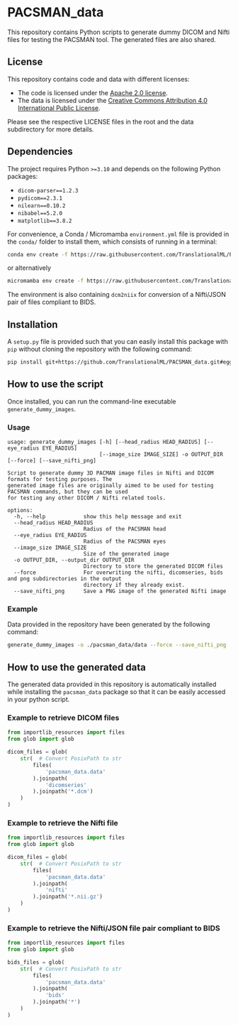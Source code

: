 # PACSMAN_data

This repository contains Python scripts to generate dummy DICOM and Nifti files for testing the PACSMAN tool. The generated files are also shared.


## License

This repository contains code and data with different licenses:

-   The code is licensed under the [Apache 2.0 license](./LICENSE).
-   The data is licensed under the [Creative Commons Attribution 4.0 International Public License](./pacsman_data/data/LICENSE).

Please see the respective LICENSE files in the root and the data subdirectory for more details.

## Dependencies

The project requires Python `>=3.10` and depends on the following Python packages:

- `dicom-parser==1.2.3`
- `pydicom==2.3.1`
- `nilearn==0.10.2`
- `nibabel==5.2.0`
- `matplotlib==3.8.2`

For convenience, a Conda / Micromamba `environment.yml` file is provided in the `conda/` folder to install them, which consists of running in a terminal:

```bash
conda env create -f https://raw.githubusercontent.com/TranslationalML/PACSMAN_data/main/conda/environment.yml
```

or alternatively

```bash
micromamba env create -f https://raw.githubusercontent.com/TranslationalML/PACSMAN_data/main/conda/environment.yml
```

The environment is also containing `dcm2niix` for conversion of a Nifti/JSON pair of files compliant to BIDS.

## Installation

A `setup.py` file is provided such that you can easily install this package with `pip` without cloning the repository with the following command:

```bash
pip install git+https://github.com/TranslationalML/PACSMAN_data.git#egg=pacsman_data
```

## How to use the script

Once installed, you can run the command-line executable `generate_dummy_images`.

### Usage

```output
usage: generate_dummy_images [-h] [--head_radius HEAD_RADIUS] [--eye_radius EYE_RADIUS]
                             [--image_size IMAGE_SIZE] -o OUTPUT_DIR [--force] [--save_nifti_png]

Script to generate dummy 3D PACMAN image files in Nifti and DICOM formats for testing purposes. The
generated image files are originally aimed to be used for testing PACSMAN commands, but they can be used
for testing any other DICOM / Nifti related tools.

options:
  -h, --help            show this help message and exit
  --head_radius HEAD_RADIUS
                        Radius of the PACSMAN head
  --eye_radius EYE_RADIUS
                        Radius of the PACSMAN eyes
  --image_size IMAGE_SIZE
                        Size of the generated image
  -o OUTPUT_DIR, --output_dir OUTPUT_DIR
                        Directory to store the generated DICOM files
  --force               For overwriting the nifti, dicomseries, bids and png subdirectories in the output
                        directory if they already exist.
  --save_nifti_png      Save a PNG image of the generated Nifti image
```

### Example

Data provided in the repository have been generated by the following command:

```bash
generate_dummy_images -o ./pacsman_data/data --force --save_nifti_png
```

## How to use the generated data

The generated data provided in this repository is automatically installed while installing the `pacsman_data` package so that it can be easily accessed in your python script.

### Example to retrieve DICOM files

```python
from importlib_resources import files
from glob import glob

dicom_files = glob(
    str(  # Convert PosixPath to str
        files(
            'pacsman_data.data'
        ).joinpath(
            'dicomseries'
        ).joinpath('*.dcm')
    )
)
```

### Example to retrieve the Nifti file

```python
from importlib_resources import files
from glob import glob

dicom_files = glob(
    str(  # Convert PosixPath to str
        files(
            'pacsman_data.data'
        ).joinpath(
            'nifti'
        ).joinpath('*.nii.gz')
    )
)
```

### Example to retrieve the Nifti/JSON file pair compliant to BIDS

```python
from importlib_resources import files
from glob import glob

bids_files = glob(
    str(  # Convert PosixPath to str
        files(
            'pacsman_data.data'
        ).joinpath(
            'bids'
        ).joinpath('*')
    )
)
```

